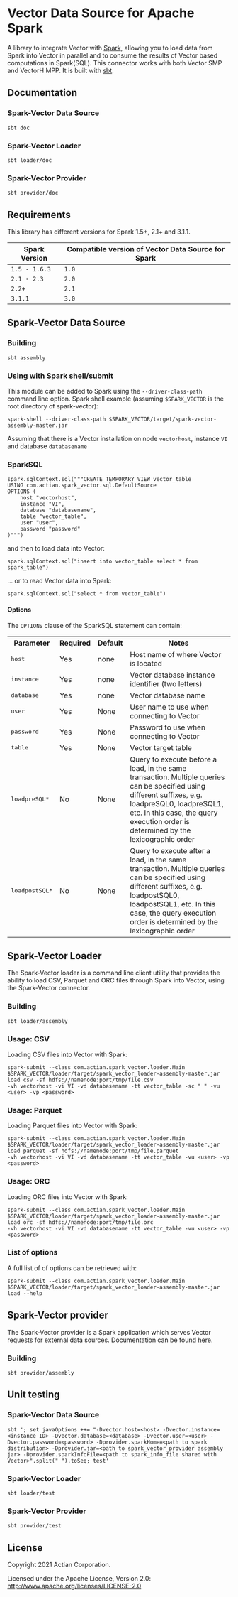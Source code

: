 
# Vector Data Source for Apache Spark

A library to integrate Vector with [Spark](https://spark.apache.org/), allowing you to load data from Spark into Vector in parallel and to consume the results of Vector based computations in Spark(SQL).
This connector works with both Vector SMP and VectorH MPP. It is built with [sbt](http://www.scala-sbt.org/).

## Documentation
### Spark-Vector Data Source

    sbt doc
### Spark-Vector Loader

    sbt loader/doc
### Spark-Vector Provider

    sbt provider/doc

## Requirements

This library has different versions for Spark 1.5+, 2.1+ and 3.1.1.

| Spark Version | Compatible version of Vector Data Source for Spark |
| ------------- | -------------------------------------------------- |
| `1.5 - 1.6.3` | `1.0` |
| `2.1 - 2.3`   | `2.0` |
| `2.2+`        | `2.1` |
| `3.1.1`       | `3.0` |

## Spark-Vector Data Source
### Building

    sbt assembly

### Using with Spark shell/submit
This module can be added to Spark using the `--driver-class-path` command line option. Spark shell example (assuming `$SPARK_VECTOR` is the root directory of spark-vector):

    spark-shell --driver-class-path $SPARK_VECTOR/target/spark-vector-assembly-master.jar

Assuming that there is a Vector installation on node `vectorhost`, instance `VI` and database `databasename`

### SparkSQL

```
spark.sqlContext.sql("""CREATE TEMPORARY VIEW vector_table
USING com.actian.spark_vector.sql.DefaultSource
OPTIONS (
    host "vectorhost",
    instance "VI",
    database "databasename",
    table "vector_table",
    user "user",
    password "password"
)""")
```

and then to load data into Vector:

    spark.sqlContext.sql("insert into vector_table select * from spark_table")

... or to read Vector data into Spark:

    spark.sqlContext.sql("select * from vector_table")

#### Options
The `OPTIONS` clause of the SparkSQL statement can contain:
<table cellpadding="3" cellspacing="3">
 <tr>
    <th>Parameter</th>
    <th>Required</th>
    <th>Default</th>
    <th>Notes</th>
 </tr>
 <tr>
    <td><tt>host</tt></td>
    <td>Yes</td>
    <td>none</td>
    <td>Host name of where Vector is located</td>
 </tr>
 <tr>
    <td><tt>instance</tt></td>
    <td>Yes</td>
    <td>none</td>
    <td>Vector database instance identifier (two letters)</td>
 </tr>
 <tr>
    <td><tt>database</tt></td>
    <td>Yes</td>
    <td>none</td>
    <td>Vector database name</td>
 </tr>
 <tr>
    <td><tt>user</tt></td>
    <td>Yes</td>
    <td>None</td>
   <td>User name to use when connecting to Vector</td>
 </tr>
 <tr>
    <td><tt>password</tt></td>
    <td>Yes</td>
    <td>None</td>
    <td>Password to use when connecting to Vector</td>
 </tr>
 <tr>
    <td><tt>table</tt></td>
    <td>Yes</td>
    <td>None</td>
    <td>Vector target table</td>
 </tr>
 <tr>
    <td><tt>loadpreSQL*</tt></td>
    <td>No</td>
    <td>None</td>
    <td>Query to execute before a load, in the same transaction. Multiple queries can be specified using different suffixes, e.g.  loadpreSQL0, loadpreSQL1, etc. In this case, the query execution order is determined by the lexicographic order
    </td>
 </tr>
 <tr>
    <td><tt>loadpostSQL*</tt></td>
    <td>No</td>
    <td>None</td>
    <td>Query to execute after a load, in the same transaction. Multiple queries can be specified using different suffixes, e.g.  loadpostSQL0, loadpostSQL1, etc. In this case, the query execution order is determined by the lexicographic order
    </td>
 </tr>
</table>

## Spark-Vector Loader

The Spark-Vector loader is a command line client utility that provides the ability to load CSV, Parquet and ORC files through Spark into Vector, using the Spark-Vector connector.

### Building

    sbt loader/assembly
### Usage: CSV

Loading CSV files into Vector with Spark:

```
spark-submit --class com.actian.spark_vector.loader.Main $SPARK_VECTOR/loader/target/spark_vector_loader-assembly-master.jar load csv -sf hdfs://namenode:port/tmp/file.csv
-vh vectorhost -vi VI -vd databasename -tt vector_table -sc " " -vu <user> -vp <password>
```

### Usage: Parquet

Loading Parquet files into Vector with Spark:

```
spark-submit --class com.actian.spark_vector.loader.Main $SPARK_VECTOR/loader/target/spark_vector_loader-assembly-master.jar load parquet -sf hdfs://namenode:port/tmp/file.parquet
-vh vectorhost -vi VI -vd databasename -tt vector_table -vu <user> -vp <password>
```

### Usage: ORC

Loading ORC files into Vector with Spark:

```
spark-submit --class com.actian.spark_vector.loader.Main $SPARK_VECTOR/loader/target/spark_vector_loader-assembly-master.jar load orc -sf hdfs://namenode:port/tmp/file.orc
-vh vectorhost -vi VI -vd databasename -tt vector_table -vu <user> -vp <password>
```

### List of options

A full list of of options can be retrieved with:

```
spark-submit --class com.actian.spark_vector.loader.Main $SPARK_VECTOR/loader/target/spark_vector_loader-assembly-master.jar load --help
```

## Spark-Vector provider

The Spark-Vector provider is a Spark application which serves Vector requests for external data sources. Documentation can be found [here](https://docs.actian.com/vector/6.0/index.html#page/User%2F14._Using_External_Tables.htm%23ww418048).

### Building

    sbt provider/assembly

## Unit testing
### Spark-Vector Data Source

    sbt '; set javaOptions ++= "-Dvector.host=<host> -Dvector.instance=<instance ID> -Dvector.database=<database> -Dvector.user=<user> -Dvector.password=<password> -Dprovider.sparkHome=<path to spark distribution> -Dprovider.jar=<path to spark_vector_provider assembly jar> -Dprovider.sparkInfoFile=<path to spark_info_file shared with Vector>".split(" ").toSeq; test'

### Spark-Vector Loader

    sbt loader/test

### Spark-Vector Provider

    sbt provider/test
## License

Copyright 2021 Actian Corporation.

Licensed under the Apache License, Version 2.0: http://www.apache.org/licenses/LICENSE-2.0
